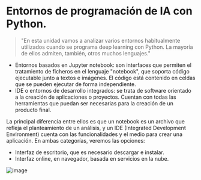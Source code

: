 # Entornos de programación de IA con Python.

> "En esta unidad vamos a analizar varios entornos habitualmente utilizados cuando se programa deep learning con Python.
La mayoría de ellos admiten, también, otros muchos lenguajes."

- Entornos basados en Jupyter notebook: son interfaces que permiten el tratamiento de ficheros en el lenguaje
"notebook", que soporta código ejecutable junto a textos e imágenes. El código está contenido en celdas que se
pueden ejecutar de forma independiente.
- IDE o entornos de desarrollo integrados: se trata de software orientado a la creación de aplicaciones o proyectos.
Cuentan con todas las herramientas que puedan ser necesarias para la creación de un producto final.

La principal diferencia entre ellos es que un notebook es un archivo que refleja el planteamiento de un análisis, y un IDE
(Integrated Development Environment) cuenta con las funcionalidades y el medio para crear una aplicación.
En ambas categorías, veremos las opciones:
- Interfaz de escritorio, que es necesario descargar e instalar.
- Interfaz online, en navegador, basada en servicios en la nube.

![image](https://github.com/victoriajm07/IABD/assets/122750285/9bad4b83-42bf-4f39-8965-957c54d116ed)


